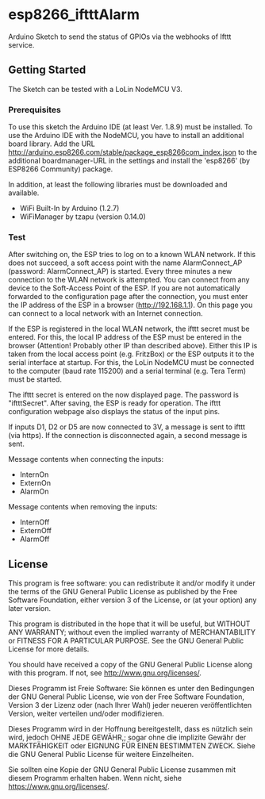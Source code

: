 # esp8266_iftttAlarm

Arduino Sketch to send the status of GPIOs via the webhooks of Ifttt service.

## Getting Started

The Sketch can be tested with a LoLin NodeMCU V3.

### Prerequisites

To use this sketch the Arduino IDE (at least Ver. 1.8.9) must be installed. To use the Arduino IDE with the NodeMCU, you have to install an additional board library. Add the URL http://arduino.esp8266.com/stable/package_esp8266com_index.json to the additional boardmanager-URL in the settings and install the 'esp8266' (by ESP8266 Community) package.

In addition, at least the following libraries must be downloaded and available.
- WiFi Built-In by Arduino (1.2.7)
- WiFiManager by tzapu (version 0.14.0)

### Test

After switching on, the ESP tries to log on to a known WLAN network. If this does not succeed, a soft access point with the name AlarmConnect_AP (password: AlarmConnect_AP) is started. Every three minutes a new connection to the WLAN network is attempted.
You can connect from any device to the Soft-Access Point of the ESP. If you are not automatically forwarded to the configuration page after the connection, you must enter the IP address of the ESP in a browser (http://192.168.1.1). On this page you can connect to a local network with an Internet connection.

If the ESP is registered in the local WLAN network, the ifttt secret must be entered. For this, the local IP address of the ESP must be entered in the browser (Attention! Probably other IP than described above). Either this IP is taken from the local access point (e.g. FritzBox) or the ESP outputs it to the serial interface at startup. For this, the LoLin NodeMCU must be connected to the computer (baud rate 115200) and a serial terminal (e.g. Tera Term) must be started.

The ifttt secret is entered on the now displayed page. The password is "iftttSecret". After saving, the ESP is ready for operation.
The ifttt configuration webpage also displays the status of the input pins.

If inputs D1, D2 or D5 are now connected to 3V, a message is sent to ifttt (via https). If the connection is disconnected again, a second message is sent.

Message contents when connecting the inputs:
- InternOn
- ExternOn
- AlarmOn

Message contents when removing the inputs:
- InternOff
- ExternOff
- AlarmOff

## License

This program is free software: you can redistribute it and/or modify it under the terms of the GNU General Public License as published by the Free Software Foundation, either version 3 of the License, or (at your option) any later version.

This program is distributed in the hope that it will be useful, but WITHOUT ANY WARRANTY; without even the implied warranty of MERCHANTABILITY or FITNESS FOR A PARTICULAR PURPOSE.  See the GNU General Public License for more details.

You should have received a copy of the GNU General Public License along with this program.  If not, see <http://www.gnu.org/licenses/>.

Dieses Programm ist Freie Software: Sie können es unter den Bedingungen der GNU General Public License, wie von der Free Software Foundation, Version 3 der Lizenz oder (nach Ihrer Wahl) jeder neueren veröffentlichten Version, weiter verteilen und/oder modifizieren.

Dieses Programm wird in der Hoffnung bereitgestellt, dass es nützlich sein wird, jedoch OHNE JEDE GEWÄHR,; sogar ohne die implizite Gewähr der MARKTFÄHIGKEIT oder EIGNUNG FÜR EINEN BESTIMMTEN ZWECK. Siehe die GNU General Public License für weitere Einzelheiten.

Sie sollten eine Kopie der GNU General Public License zusammen mit diesem Programm erhalten haben. Wenn nicht, siehe <https://www.gnu.org/licenses/>.



